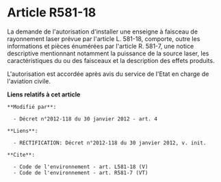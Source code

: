 # Article R581-18

La demande de l'autorisation d'installer une enseigne à faisceau de rayonnement laser prévue par l'article L. 581-18,
comporte, outre les informations et pièces énumérées par l'article R. 581-7, une notice descriptive mentionnant notamment la
puissance de la source laser, les caractéristiques du ou des faisceaux et la description des effets produits. 

L'autorisation est accordée après avis du service de l'Etat en charge de l'aviation civile.

**Liens relatifs à cet article**

	**Modifié par**:

	  - Décret n°2012-118 du 30 janvier 2012 - art. 4

	**Liens**:

	  - RECTIFICATION: Décret n°2012-118 du 30 janvier 2012, v. init.

	**Cite**:

	  - Code de l'environnement - art. L581-18 (V)
	  - Code de l'environnement - art. R581-7 (VT)
